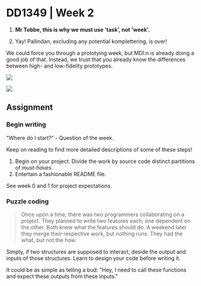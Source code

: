 # DD1349 | Week 2

1) **Mr Tobbe, this is why we must use 'task', not 'week'.**

2) Yay! Pallindan, excluding any potential komplettering, is over!

We could force you through a prototying week, but MDI:n is already doing a good job of that. Instead, we trust that you already know the differences between high- and low-fidelity prototypes.

![](https://external-content.duckduckgo.com/iu/?u=https%3A%2F%2Fweb.panelsapp.com%2Fcomics%2FDilbert%2F1368424024.gif&f=1&nofb=1)

![](https://i.pinimg.com/originals/2e/41/3f/2e413f73df2a09b39d4e0e069e73f396.gif)

## Assignment
### Begin writing
"Where do I start?" - Question of the week.

Keep on reading to find more detailed descriptions of some of these steps!

1. Begin on your project. Divide the work by source code distinct partitions of _must-haves_.
2. Entertain a fashionable README file.

See week 0 and 1 for project expectations.

### Puzzle coding

> Once upon a time, there was two programmers collaborating on a project. They planned to write two features each, one dependent on the other. Both knew what the features should do. A weekend later they merge their respective work, but nothing runs. They had the what, but not the how.

Simply, if two structures are supposed to interact, deside the output and inputs of those structures. Learn to design your code before writing it. 

It could be as simple as telling a bud: "Hey, I need to call these functions and expect these outputs from these inputs."